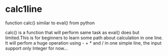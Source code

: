 # calc1line
function calc() similar to eval() from python
 
calc() is a function that will perform same task as eval() does but limited.This is
for beginners to learn some path about calculation in one line. It will perfom a huge
operation using - + * and / in one simple line, the input support only Integer for now...


